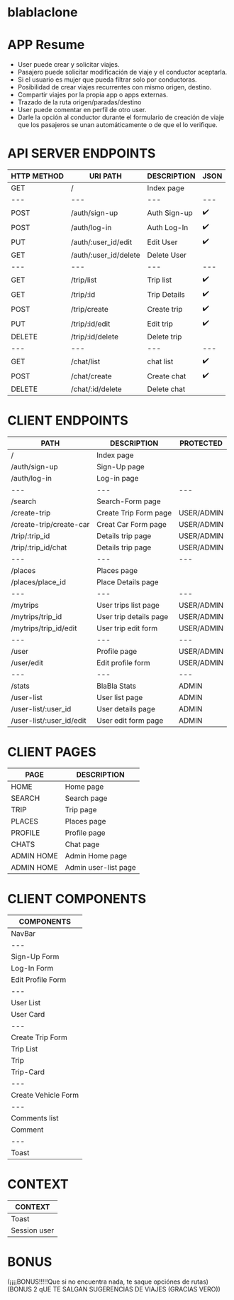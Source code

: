 # blablaclone

# APP Resume
- User puede crear y solicitar viajes.
- Pasajero puede solicitar modificación de viaje y el conductor aceptarla.
- Si el usuario es mujer que pueda filtrar solo por conductoras.
- Posibilidad de crear viajes recurrentes con mismo origen, destino.
- Compartir viajes por la propia app o apps externas.
- Trazado de la ruta origen/paradas/destino
- User puede comentar en perfil de otro user.
- Darle la opción al conductor durante el formulario de creación de viaje que los pasajeros se unan automáticamente o de que el lo verifique.


# API SERVER ENDPOINTS

| HTTP METHOD | URI PATH | DESCRIPTION | JSON |
| --- | --- | --- | --- |
| GET | / | Index page |  |
| --- | --- | --- | --- |
| POST | /auth/sign-up | Auth Sign-up | ✔️ |
| POST | /auth/log-in | Auth Log-In | ✔️ |
| PUT | /auth/:user_id/edit | Edit User | ✔️ |
| GET | /auth/:user_id/delete | Delete User |  |
| --- | --- | --- | --- |
| GET | /trip/list | Trip list | ✔️ |
| GET | /trip/:id | Trip Details | ✔️ |
| POST | /trip/create | Create trip | ✔️ |
| PUT | /trip/:id/edit | Edit trip| ✔️ |
| DELETE | /trip/:id/delete | Delete trip | |
| --- | --- | --- | --- |
| GET | /chat/list | chat list | ✔️ |
| POST | /chat/create | Create chat | ✔️ |
| DELETE | /chat/:id/delete | Delete chat |  |


# CLIENT ENDPOINTS

| PATH | DESCRIPTION | PROTECTED |
| --- | --- | --- |
| / | Index page |  |
| /auth/sign-up | Sign-Up page |  |
| /auth/log-in| Log-in page |  |
| --- | --- | --- |
| /search | Search-Form page |  |
| /create-trip | Create Trip Form page | USER/ADMIN |
| /create-trip/create-car | Creat Car Form page | USER/ADMIN |
| /trip/:trip_id| Details trip page | USER/ADMIN |
| /trip/:trip_id/chat| Details trip page | USER/ADMIN |
| --- | --- | --- |
| /places | Places page |  |
| /places/place_id | Place Details page |  |
| --- | --- | --- |
| /mytrips | User trips list page | USER/ADMIN |
| /mytrips/trip_id | User trip details page | USER/ADMIN |
| /mytrips/trip_id/edit | User trip edit form | USER/ADMIN |
| --- | --- | --- |
| /user | Profile page| USER/ADMIN |
| /user/edit | Edit profile form | USER/ADMIN |
| --- | --- | --- | 
| /stats | BlaBla Stats | ADMIN |
| /user-list | User list page | ADMIN | 
| /user-list/:user_id | User details page | ADMIN | 
| /user-list/:user_id/edit | User edit form page | ADMIN | 

# CLIENT PAGES

| PAGE | DESCRIPTION |
| --- | --- |
| HOME | Home page |
| SEARCH | Search page |
| TRIP | Trip page |
| PLACES | Places page |
| PROFILE | Profile page |
| CHATS | Chat page |
| ADMIN HOME | Admin Home page |
| ADMIN HOME | Admin user-list page |

# CLIENT COMPONENTS

| COMPONENTS |
| --- | 
| NavBar |
| --- | 
| Sign-Up Form | 
| Log-In Form |
| Edit Profile Form |
| --- |
| User List |
| User Card |
| --- |
| Create Trip Form | 
| Trip List |
| Trip |
| Trip-Card |
| --- |
| Create Vehicle Form |
| --- |
| Comments list |
| Comment |
| --- |
| Toast |

# CONTEXT
| CONTEXT |
| --- |
| Toast |
| Session user |




# BONUS
(¡¡¡¡BONUS!!!!!Que si no encuentra nada, te saque opciónes de rutas)
(BONUS 2 qUE TE SALGAN SUGERENCIAS DE VIAJES (GRACIAS VERO))